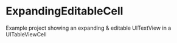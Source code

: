 # ExpandingEditableCell
Example project showing an expanding &amp; editable UITextView in a UITableViewCell
